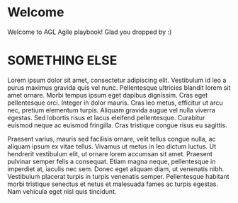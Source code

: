 # Welcome

Welcome to AGL Agile playbook!
Glad you dropped by :)

# SOMETHING ELSE

Lorem ipsum dolor sit amet, consectetur adipiscing elit. Vestibulum id leo a purus maximus gravida quis vel nunc. Pellentesque ultricies blandit lorem sit amet ornare. Morbi tempus ipsum eget dapibus dignissim. Cras eget pellentesque orci. Integer in dolor mauris. Cras leo metus, efficitur ut arcu nec, pretium elementum turpis. Aliquam gravida augue vel nulla viverra egestas. Sed lobortis risus et lacus eleifend pellentesque. Curabitur euismod neque ac euismod fringilla. Cras tristique congue risus eu sagittis.

Praesent varius, mauris sed facilisis ornare, velit tellus congue nulla, ac aliquam ipsum ex vitae tellus. Vivamus ut metus in leo dictum luctus. Ut hendrerit vestibulum elit, ut ornare lorem accumsan sit amet. Praesent pulvinar semper felis a consequat. Etiam magna neque, pellentesque in imperdiet at, iaculis nec sem. Donec eget aliquam diam, ut venenatis nibh. Vestibulum placerat turpis in turpis venenatis semper. Pellentesque habitant morbi tristique senectus et netus et malesuada fames ac turpis egestas. Nam vehicula eget nisl quis tincidunt.
